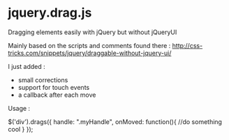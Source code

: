 jquery.drag.js
==============

Dragging elements easily with jQuery but without jQueryUI


Mainly based on the scripts and comments found there : http://css-tricks.com/snippets/jquery/draggable-without-jquery-ui/

I just added : 
- small corrections
- support for touch events
- a callback after each move
 

Usage : 
<div class="myThingToDrag">
  <div class="myHandle"></div>
</div>


$('div').drags({
    handle: ".myHandle",
    onMoved: function(){
      //do something cool
    }
  });

